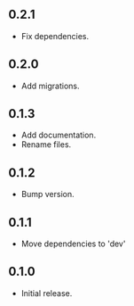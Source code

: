 ## 0.2.1

* Fix dependencies.

## 0.2.0

* Add migrations.

## 0.1.3

* Add documentation.
* Rename files.

## 0.1.2

* Bump version.

## 0.1.1

* Move dependencies to 'dev'

## 0.1.0

* Initial release.